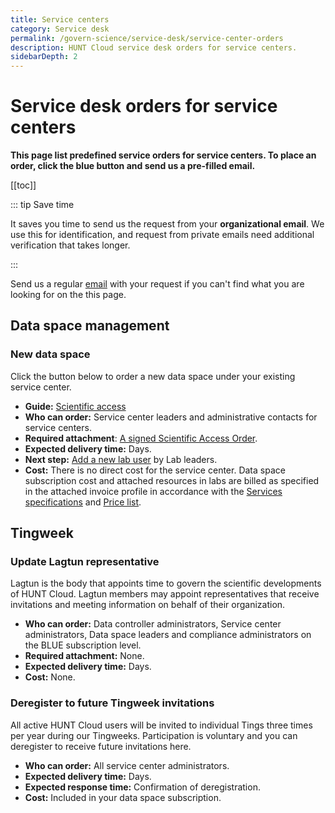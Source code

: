 ```yaml
---
title: Service centers
category: Service desk
permalink: /govern-science/service-desk/service-center-orders
description: HUNT Cloud service desk orders for service centers.
sidebarDepth: 2
---
```


# Service desk orders for service centers

**This page list predefined service orders for service centers. To place an order, click the blue button and send us a pre-filled email.**

[[toc]]

::: tip Save time

It saves you time to send us the request from your **organizational email**. We use this for identification, and request from private emails need additional verification that takes longer.

:::

Send us a regular [email](/contact) with your request if you can't find what you are looking for on the this page.



## Data space management

### New data space

Click the button below to order a new data space under your existing service center.

<SDButton form="new_data_space" />

* **Guide:** [Scientific access](/administer-science/scientific-access/)
* **Who can order:** Service center leaders and administrative contacts for service centers.
* **Required attachment**: [A signed Scientific Access Order](/administer-science/scientific-access/#order-scientific-access).
* **Expected delivery time:** Days.
* **Next step:** [Add a new lab user](/administer-science/service-desk/lab-orders/#add-a-new-lab-user) by Lab leaders.
* **Cost:** There is no direct cost for the service center. Data space subscription cost and attached resources in labs are billed as specified in the attached invoice profile in accordance with the [Services specifications](/administer-science/services/specifications/) and [Price list](/administer-science/prices/pricelist/).

## Tingweek

### Update Lagtun representative

Lagtun is the body that appoints time to govern the scientific developments of HUNT Cloud. Lagtun members may appoint representatives that receive invitations and meeting information on behalf of their organization.

<SDButton form="request_update_lagtun_rep" />

* **Who can order:** Data controller administrators, Service center administrators, Data space leaders and compliance administrators on the BLUE subscription level.
* **Required attachment:** None.
* **Expected delivery time:** Days.
* **Cost:** None.

### Deregister to future Tingweek invitations

All active HUNT Cloud users will be invited to individual Tings three times per year during our Tingweeks. Participation is voluntary and you can deregister to receive future invitations here. 

<SDButton form="deregister_tingweek_invitations" />

* **Who can order:** All service center administrators.
* **Expected delivery time:** Days.
* **Expected response time:** Confirmation of deregistration.
* **Cost:** Included in your data space subscription.

